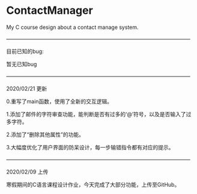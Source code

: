 # ContactManager

My C course design about a contact manage system.

———————————————————————————————————

目前已知的bug:

暂无已知bug

———————————————————————————————————

2020/02/21 更新

0.重写了main函数，使用了全新的交互逻辑。

1.添加了邮件的字符审查功能，能判断是否有过多的‘@’符号，以及是否输入了过多字符。

2.添加了“删除其他属性”的功能。

3.大幅度优化了用户界面的防呆设计，每一步输错指令都有对应的提示。

———————————————————————————————————

2020/02/09 上传

寒假期间的C语言课程设计作业，今天完成了大部分功能，上传至GitHub。
